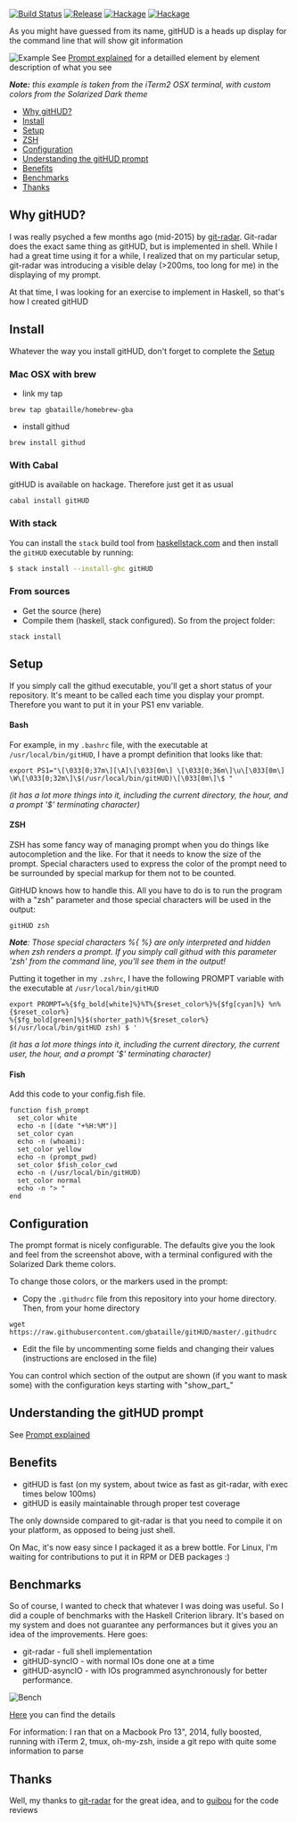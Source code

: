 [![Build Status](https://travis-ci.org/gbataille/gitHUD.svg?branch=master)](https://travis-ci.org/gbataille/gitHUD)
[![Release](https://img.shields.io/github/release/gbataille/gitHUD.svg)](https://github.com/gbataille/gitHUD/releases)
[![Hackage](https://img.shields.io/hackage/v/gitHUD.svg)](https://hackage.haskell.org/package/gitHUD)
[![Hackage](https://img.shields.io/hackage-deps/v/gitHUD.svg)](https://hackage.haskell.org/package/gitHUD)

As you might have guessed from its name, gitHUD is a heads up display for the
command line that will show git information

![Example]
See [Prompt explained](docs/PROMPT_EXPLAINED.md) for a detailled element by element description of what
you see

_**Note:** this example is taken from the iTerm2 OSX terminal, with custom
colors from the Solarized Dark theme_

* [Why gitHUD?](#why_githud?)
* [Install](#install)
* [Setup](#setup)
* [ZSH](#zsh)
* [Configuration](#configuration)
* [Understanding the gitHUD prompt](#understanding-the-githud-prompt)
* [Benefits](#benefits)
* [Benchmarks](#benchmarks)
* [Thanks](#thanks)

Why gitHUD?
-----------

I was really psyched a few months ago (mid-2015) by
[git-radar](https://github.com/michaeldfallen/git-radar). Git-radar does the exact
same thing as gitHUD, but is implemented in shell. While I had a great time
using it for a while, I realized that on my particular setup, git-radar was
introducing a visible delay (>200ms, too long for me) in the displaying of my
prompt.

At that time, I was looking for an exercise to implement in Haskell, so that's
how I created gitHUD

Install
-------

Whatever the way you install gitHUD, don't forget to complete the [Setup](#setup)

### Mac OSX with brew

* link my tap

```
brew tap gbataille/homebrew-gba
```

* install githud

```
brew install githud
```

### With Cabal

gitHUD is available on hackage. Therefore just get it as usual

```
cabal install gitHUD
```

### With stack

You can install the `stack` build tool from [haskellstack.com](http://haskellstack.com/) and then install the `gitHUD` executable by running:

```bash
$ stack install --install-ghc gitHUD
```

### From sources

* Get the source (here)
* Compile them (haskell, stack configured). So from the project folder:
```
stack install
```


Setup
-----

If you simply call the githud executable, you'll get a short status of your
repository. It's meant to be called each time you display your prompt.
Therefore you want to put it in your PS1 env variable.

#### Bash

For example, in my `.bashrc` file, with the executable at
`/usr/local/bin/gitHUD`, I have a prompt definition that looks like that:

```
export PS1="\[\033[0;37m\][\A]\[\033[0m\] \[\033[0;36m\]\u\[\033[0m\]
\W\[\033[0;32m\]\$(/usr/local/bin/gitHUD)\[\033[0m\]\$ "
```

_(it has a lot more things into it, including the current directory, the hour,
and a prompt '$' terminating character)_

#### ZSH

ZSH has some fancy way of managing prompt when you do things like
autocompletion and the like. For that it needs to know the size of the prompt.
Special characters used to express the color of the prompt need to be
surrounded by special markup for them not to be counted.

GitHUD knows how to handle this. All you have to do is to run the program with
a "zsh" parameter and those special characters will be used in the output:

```
gitHUD zsh
```

_**Note**: Those special characters %{ %} are only interpreted and hidden when
zsh renders a prompt. If you simply call githud with this parameter 'zsh' from
the command line, you'll see them in the output!_

Putting it together in my `.zshrc`, I have the following PROMPT variable with
the executable at `/usr/local/bin/gitHUD`


```
export PROMPT=%{$fg_bold[white]%}%T%{$reset_color%}%{$fg[cyan]%} %n%{$reset_color%}
%{$fg_bold[green]%}$(shorter_path)%{$reset_color%} $(/usr/local/bin/gitHUD zsh) $ '
```

_(it has a lot more things into it, including the current directory, the
current user, the hour, and a prompt '$' terminating character)_

#### Fish

Add this code to your config.fish file.

```
function fish_prompt
  set_color white
  echo -n [(date "+%H:%M")]
  set_color cyan
  echo -n (whoami):
  set_color yellow
  echo -n (prompt_pwd)
  set_color $fish_color_cwd
  echo -n (/usr/local/bin/gitHUD)
  set_color normal
  echo -n "> "
end
```

Configuration
-------------

The prompt format is nicely configurable. The defaults give you the look and
feel from the screenshot above, with a terminal configured with the Solarized
Dark theme colors.

To change those colors, or the markers used in the prompt:
* Copy the `.githudrc` file from this repository into your home directory.
  Then, from your home directory
```
wget https://raw.githubusercontent.com/gbataille/gitHUD/master/.githudrc
```
* Edit the file by uncommenting some fields and changing their values
  (instructions are enclosed in the file)

You can control which section of the output are shown (if you want to mask
some) with the configuration keys starting with "show\_part\_"

Understanding the gitHUD prompt
-------------------------------

See [Prompt explained](docs/PROMPT_EXPLAINED.md)

Benefits
--------

- gitHUD is fast (on my system, about twice as fast as git-radar, with exec
  times below 100ms)
- gitHUD is easily maintainable through proper test coverage

The only downside compared to git-radar is that you need to compile it on your
platform, as opposed to being just shell.

On Mac, it's now easy since I packaged it as a brew bottle. For Linux, I'm
waiting for contributions to put it in RPM or DEB packages :)

Benchmarks
----------

So of course, I wanted to check that whatever I was doing was useful. So I did
a couple of benchmarks with the Haskell Criterion library. It's based on my
system and does not guarantee any performances but it gives you an idea of the
improvements. Here goes:
* git-radar - full shell implementation
* gitHUD-syncIO - with normal IOs done one at a time
* gitHUD-asyncIO - with IOs programmed asynchronously for better performance.

![Bench]

[Here](./bench/bench.html) you can find the details

For information: I ran that on a Macbook Pro 13", 2014, fully boosted, running
with iTerm 2, tmux, oh-my-zsh, inside a git repo with quite some information
to parse

Thanks
------

Well, my thanks to [git-radar](https://github.com/michaeldfallen/git-radar) for the great idea, and to
[guibou](https://github.com/guibou) for the code
reviews


[Example]: ./images/prompt.png
[Bench]: ./bench/bench.png
